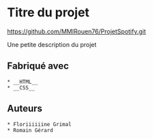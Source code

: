 # Titre du projet

https://github.com/MMIRouen76/ProjetSpotify.git

Une petite description du projet

## Fabriqué avec  
    * __HTML__
    * __CSS__

## Auteurs  
    * Floriiiiiine Grimal
    * Romain Gérard